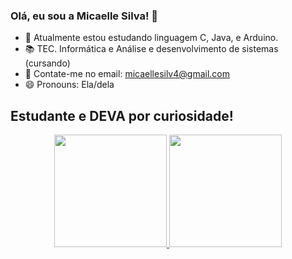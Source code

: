 ### Olá, eu sou a Micaelle Silva! 👋

- 🌱 Atualmente estou estudando linguagem C, Java, e Arduino.
- 📚 TEC. Informática e Análise e desenvolvimento de sistemas (cursando)
- 👯 Contate-me no email: micaellesilv4@gmail.com
- 😄 Pronouns: Ela/dela

## Estudante e DEVA por curiosidade!

<div align="center">
  <a href="https://github.com/micaellesilvaa">
  <img height="180em" src="https://github-readme-stats.vercel.app/api?username=micaellesilvaa&show_icons=true&theme=dracula&include_all_commits=true&count_private=true"/>
  <img height="180em" src="https://github-readme-stats.vercel.app/api/top-langs/?username=micaellesilvaa&layout=compact&langs_count=7&theme=dracula"/>
</div>


